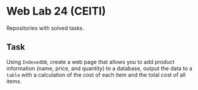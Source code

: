 # Web Lab 24 (CEITI)

Repositories with solved tasks.

## Task

Using `IndexedDB`, create a web page that allows you to add product information (name, price, and quantity) to a database, output the data to a `table` with a calculation of the cost of each item and the total cost of all items.
